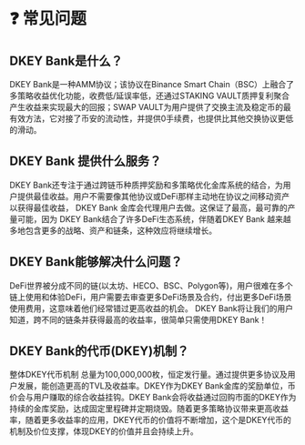 # ❓ 常见问题

## DKEY Bank是什么？

DKEY Bank是一种AMM协议；该协议在Binance Smart Chain（BSC）上融合了多策略收益优化功能，收费低/延误率低，还通过STAKING VAULT质押复利聚合产生收益来实现最大的回报；SWAP VAULT为用户提供了交换主流及稳定币的最有效方法，它对接了币安的流动性，并提供0手续费，也提供比其他交换协议更低的滑动。

## DKEY Bank 提供什么服务？

DKEY Bank还专注于通过跨链币种质押奖励和多策略优化金库系统的结合，为用户提供最佳收益。用户不需要像其他协议或DeFi那样主动地在协议之间移动资产以获得最佳收益， DKEY Bank 金库会代理用户去做。这保证了最高，最可靠的产量可能，因为 DKEY Bank结合了许多DeFi生态系统，伴随着DKEY Bank 越来越多地包含更多的战略、资产和链条，这种效应将继续增长。

## DKEY Bank能够解决什么问题？

DeFi世界被分成不同的链(以太坊、HECO、BSC、Polygon等)，用户很难在多个链上使用和体验DeFi，用户需要去审查更多DeFi场景及合约，付出更多DeFi场景使用费用，这意味着他们经常错过更高收益的机会。 DKEY Bank将让我们的用户知道，跨不同的链条并获得最高的收益率，很简单只需使用DKEY Bank！

## DKEY Bank的代币(DKEY)机制？

整体DKEY代币机制 总量为100,000,000枚，恒定发行量。通过提供更多协议及用户发展，能创造更高的TVL及收益率。DKEY作为DKEY Bank金库的奖励单位，币价会与用户赚取的综合收益挂钩。DKEY Bank会将收益通过回购市面的DKEY作为持续的金库奖励，达成固定里程碑并定期烧毁。随着更多策略协议带来更高收益率，随着更多收益率的应用，DKEY代币的价值将不断增加，这个是DKEY代币的机制及价位支撑，体现DKEY的价值并且会持续上升。
